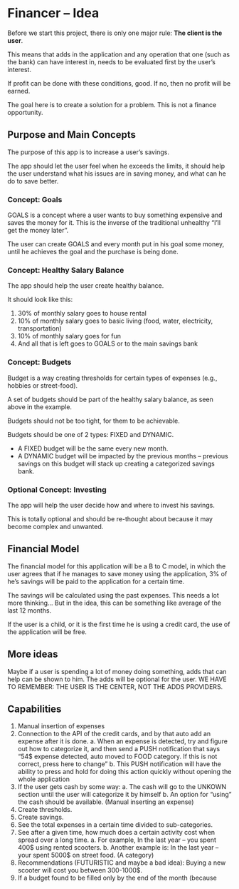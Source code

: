 # Financer – Idea
Before we start this project, there is only one major rule: **The client is the user**.

This means that adds in the application and any operation that one (such as the bank) can have interest in, needs to be evaluated first by the user’s interest.

If profit can be done with these conditions, good. If no, then no profit will be earned.

The goal here is to create a solution for a problem. This is not a finance opportunity.
## Purpose and Main Concepts
The purpose of this app is to increase a user’s savings.

The app should let the user feel when he exceeds the limits, it should help the user understand what his issues are in saving money, and what can he do to save better.
### Concept: Goals
GOALS is a concept where a user wants to buy something expensive and saves the money for it. This is the inverse of the traditional unhealthy “I’ll get the money later”.

The user can create GOALS and every month put in his goal some money, until he achieves the goal and the purchase is being done.
### Concept: Healthy Salary Balance
The app should help the user create healthy balance.

It should look like this:
1.	30% of monthly salary goes to house rental
2.	10% of monthly salary goes to basic living (food, water, electricity, transportation)
3.	10% of monthly salary goes for fun
4.	And all that is left goes to GOALS or to the main savings bank
### Concept: Budgets
Budget is a way creating thresholds for certain types of expenses (e.g., hobbies or street-food).

A set of budgets should be part of the healthy salary balance, as seen above in the example.

Budgets should not be too tight, for them to be achievable.

Budgets should be one of 2 types: FIXED and DYNAMIC.
- A FIXED budget will be the same every new month.
- A DYNAMIC budget will be impacted by the previous months – previous savings on this budget will stack up creating a categorized savings bank.
### Optional Concept: Investing
The app will help the user decide how and where to invest his savings.

This is totally optional and should be re-thought about because it may become complex and unwanted.
## Financial Model
The financial model for this application will be a B to C model, in which the user agrees that if he manages to save money using the application, 3% of he’s savings will be paid to the application for a certain time.

The savings will be calculated using the past expenses. This needs a lot more thinking… But in the idea, this can be something like average of the last 12 months.

If the user is a child, or it is the first time he is using a credit card, the use of the application will be free.
## More ideas
Maybe if a user is spending a lot of money doing something, adds that can help can be shown to him.
The adds will be optional for the user. WE HAVE TO REMEMBER: THE USER IS THE CENTER, NOT THE ADDS PROVIDERS.
## Capabilities
1.	Manual insertion of expenses
2.	Connection to the API of the credit cards, and by that auto add an expense after it is done.
a.	When an expense is detected, try and figure out how to categorize it, and then send a PUSH notification that says “54$ expense detected, auto moved to FOOD category. If this is not correct, press here to change”
b.	This PUSH notification will have the ability to press and hold for doing this action quickly without opening the whole application
3.	If the user gets cash by some way:
a.	The cash will go to the UNKOWN section until the user will categorize it by himself
b.	An option for “using” the cash should be available. (Manual inserting an expense)
4.	Create thresholds.
5.	Create savings.
6.	See the total expenses in a certain time divided to sub-categories.
7.	See after a given time, how much does a certain activity cost when spread over a long time.
a.	For example, In the last year – you spent 400$ using rented scooters.
b.	Another example is: In the last year – your spent 5000$ on street food. (A category)
8.	Recommendations (FUTURISTIC and maybe a bad idea): Buying a new scooter will cost you between 300-1000$.
9.	If a budget found to be filled only by the end of the month (because 

